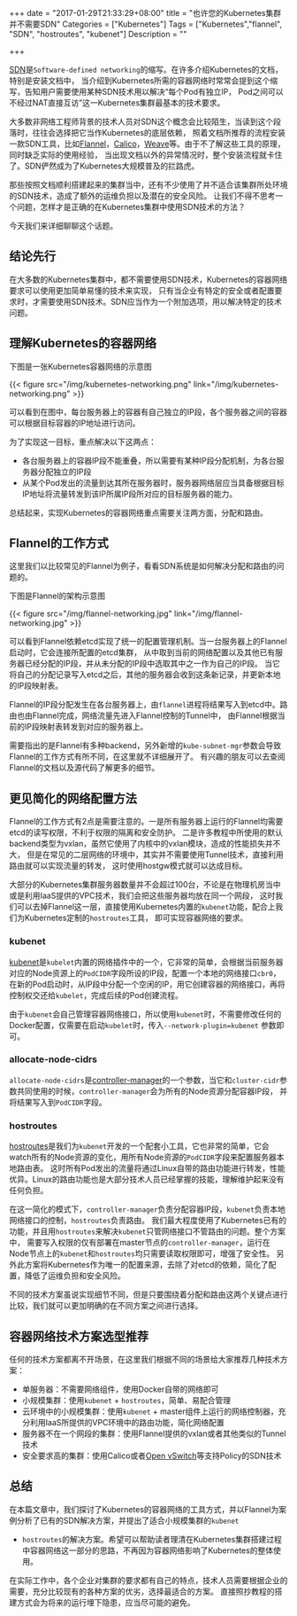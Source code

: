 +++
date = "2017-01-29T21:33:29+08:00"
title = "也许您的Kubernetes集群并不需要SDN"
Categories = ["Kubernetes"]
Tags = ["Kubernetes","flannel", "SDN", "hostroutes", "kubenet"]
Description = ""

+++

[SDN]是`Software-defined networking`的缩写。在许多介绍Kubernetes的文档，特别是安装文档中，
当介绍到Kubernetes所需的容器网络时常常会提到这个缩写，告知用户需要使用某种SDN技术用以解决“每个Pod有独立IP，
Pod之间可以不经过NAT直接互访”这一Kubernetes集群最基本的技术要求。

大多数非网络工程师背景的技术人员对SDN这个概念会比较陌生，当读到这个段落时，往往会选择把它当作Kubernetes的底层依赖，
照着文档所推荐的流程安装一款SDN工具，比如[Flannel]，[Calico]，[Weave]等。由于不了解这些工具的原理，同时缺乏实际的使用经验，
当出现文档以外的异常情况时，整个安装流程就卡住了。SDN俨然成为了Kubernetes大规模普及的拦路虎。

那些按照文档顺利搭建起来的集群当中，还有不少使用了并不适合该集群所处环境的SDN技术，造成了额外的运维负担以及潜在的安全风险。
让我们不得不思考一个问题，怎样才是正确的在Kubernetes集群中使用SDN技术的方法？

今天我们来详细聊聊这个话题。

## 结论先行

在大多数的Kubernetes集群中，都不需要使用SDN技术，Kubernetes的容器网络要求可以使用更加简单易懂的技术来实现，
只有当企业有特定的安全或者配置要求时，才需要使用SDN技术。SDN应当作为一个附加选项，用以解决特定的技术问题。

## 理解Kubernetes的容器网络

下图是一张Kubernetes容器网络的示意图

{{< figure src="/img/kubernetes-networking.png" link="/img/kubernetes-networking.png" >}}

可以看到在图中，每台服务器上的容器有自己独立的IP段，各个服务器之间的容器可以根据目标容器的IP地址进行访问。

为了实现这一目标，重点解决以下这两点：

 - 各台服务器上的容器IP段不能重叠，所以需要有某种IP段分配机制，为各台服务器分配独立的IP段
 - 从某个Pod发出的流量到达其所在服务器时，服务器网络层应当具备根据目标IP地址将流量转发到该IP所属IP段所对应的目标服务器的能力。

总结起来，实现Kubernetes的容器网络重点需要关注两方面，分配和路由。

## Flannel的工作方式

这里我们以比较常见的Flannel为例子，看看SDN系统是如何解决分配和路由的问题的。

下图是Flannel的架构示意图

{{< figure src="/img/flannel-networking.jpg" link="/img/flannel-networking.jpg" >}}

可以看到Flannel依赖etcd实现了统一的配置管理机制。当一台服务器上的Flannel启动时，它会连接所配置的etcd集群，
从中取到当前的网络配置以及其他已有服务器已经分配的IP段，并从未分配的IP段中选取其中之一作为自己的IP段。
当它将自己的分配记录写入etcd之后，其他的服务器会收到这条新记录，并更新本地的IP段映射表。

Flannel的IP段分配发生在各台服务器上，由`flannel`进程将结果写入到etcd中。路由也由Flannel完成，网络流量先进入Flannel控制的Tunnel中，
由Flannel根据当前的IP段映射表转发到对应的服务器上。

需要指出的是Flannel有多种backend，另外新增的`kube-subnet-mgr`参数会导致Flannel的工作方式有所不同，在这里就不详细展开了。
有兴趣的朋友可以去查阅Flannel的文档以及源代码了解更多的细节。

## 更见简化的网络配置方法

Flannel的工作方式有2点是需要注意的。一是所有服务器上运行的Flannel均需要etcd的读写权限，不利于权限的隔离和安全防护。
二是许多教程中所使用的默认backend类型为vxlan，虽然它使用了内核中的vxlan模块，造成的性能损失并不大，
但是在常见的二层网络的环境中，其实并不需要使用Tunnel技术，直接利用路由就可以实现流量的转发，
这时使用hostgw模式就可以达成目标。

大部分的Kubernetes集群服务器数量并不会超过100台，不论是在物理机房当中或是利用IaaS提供的VPC技术，我们会把这些服务器均放在同一个网段，
这时我们可以去掉Flannel这一层，直接使用Kubernetes内置的`kubenet`功能，配合上我们为Kubernetes定制的`hostroutes`工具，
即可实现容器网络的要求。

### kubenet

[kubenet]是`kubelet`内置的网络插件中的一个，它非常的简单，会根据当前服务器对应的Node资源上的`PodCIDR`字段所设的IP段，配置一个本地的网络接口`cbr0`，
在新的Pod启动时，从IP段中分配一个空闲的IP，用它创建容器的网络接口，再将控制权交还给`kubelet`，完成后续的Pod创建流程。

由于`kubenet`会自己管理容器网络接口，所以使用`kubenet`时，不需要修改任何的Docker配置，仅需要在启动`kubelet`时，传入`--network-plugin=kubenet`
参数即可。

### allocate-node-cidrs

`allocate-node-cidrs`是[controller-manager]的一个参数，当它和`cluster-cidr`参数共同使用的时候，`controller-manager`会为所有的Node资源分配容器IP段，
并将结果写入到`PodCIDR`字段。

### hostroutes

[hostroutes]是我们为`kubenet`开发的一个配套小工具，它也非常的简单，它会watch所有的Node资源的变化，用所有Node资源的`PodCIDR`字段来配置服务器本地路由表。
这时所有Pod发出的流量将通过Linux自带的路由功能进行转发，性能优异。Linux的路由功能也是大部分技术人员已经掌握的技能，理解维护起来没有任何负担。

在这一简化的模式下，`controller-manager`负责分配容器IP段，`kubenet`负责本地网络接口的控制，`hostroutes`负责路由。
我们最大程度使用了Kubernetes已有的功能，并且用`hostroutes`来解决`kubenet`只管网络接口不管路由的问题。整个方案中，
需要写入权限的仅有部署在master节点的`controller-manager`，运行在Node节点上的`kubenet`和`hostroutes`均只需要读取权限即可，增强了安全性。
另外此方案将Kubernetes作为唯一的配置来源，去除了对etcd的依赖，简化了配置，降低了运维负担和安全风险。

不同的技术方案虽说实现细节不同，但是只要围绕着分配和路由这两个关键点进行比较，我们就可以更加明确的在不同方案之间进行选择。

## 容器网络技术方案选型推荐

任何的技术方案都离不开场景，在这里我们根据不同的场景给大家推荐几种技术方案：

 - 单服务器：不需要网络组件，使用Docker自带的网络即可
 - 小规模集群：使用`kubenet` + `hostroutes`，简单、易配合管理
 - 云环境中的小规模集群：使用`kubenet` + master组件上运行的网络控制器，充分利用IaaS所提供的VPC环境中的路由功能，简化网络配置
 - 服务器不在一个网段的集群：使用Flannel提供的vxlan或者其他类似的Tunnel技术
 - 安全要求高的集群：使用Calico或者[Open vSwitch]等支持Policy的SDN技术

## 总结

在本篇文章中，我们探讨了Kubernetes的容器网络的工具方式，并以Flannel为案例分析了已有的SDN解决方案，并提出了适合小规模集群的`kubenet`
+ `hostroutes`的解决方案。希望可以帮助读者理清在Kubernetes集群搭建过程中容器网络这一部分的思路，不再因为容器网络影响了Kubernetes的整体使用。

在实际工作中，各个企业对集群的要求都有自己的特点，技术人员需要根据企业的需要，充分比较现有的各种方案的优劣，选择最适合的方案。
直接照抄教程的搭建方式会为将来的运行埋下隐患，应当尽可能的避免。

[SDN]: https://en.wikipedia.org/wiki/Software-defined_networking
[Flannel]: https://github.com/coreos/flannel
[Calico]: https://www.projectcalico.org/
[Weave]: https://github.com/weaveworks/weave
[kubenet]: https://kubernetes.io/docs/admin/network-plugins/#kubenet
[controller-manager]: https://kubernetes.io/docs/admin/kube-controller-manager/
[hostroutes]: https://github.com/kubeup/hostroutes
[Open vSwitch]: http://openvswitch.org/

